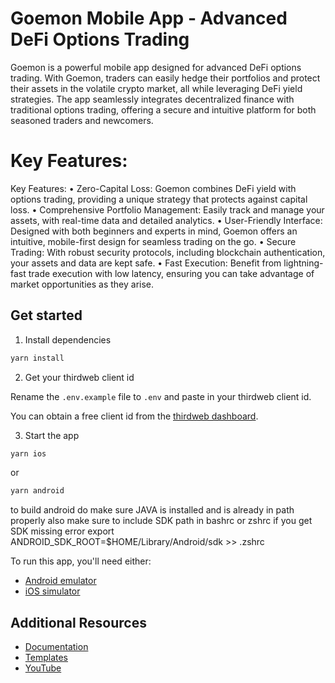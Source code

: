 # Goemon Mobile App - Advanced DeFi Options Trading

Goemon is a powerful mobile app designed for advanced DeFi options trading. With Goemon, traders can easily hedge their portfolios and protect their assets in the volatile crypto market, all while leveraging DeFi yield strategies. The app seamlessly integrates decentralized finance with traditional options trading, offering a secure and intuitive platform for both seasoned traders and newcomers.

# Key Features:

Key Features:
	•	Zero-Capital Loss: Goemon combines DeFi yield with options trading, providing a unique strategy that protects against capital loss.
	•	Comprehensive Portfolio Management: Easily track and manage your assets, with real-time data and detailed analytics.
	•	User-Friendly Interface: Designed with both beginners and experts in mind, Goemon offers an intuitive, mobile-first design for seamless trading on the go.
	•	Secure Trading: With robust security protocols, including blockchain authentication, your assets and data are kept safe.
	•	Fast Execution: Benefit from lightning-fast trade execution with low latency, ensuring you can take advantage of market opportunities as they arise.


## Get started

1. Install dependencies

```bash
yarn install
```

2. Get your thirdweb client id

Rename the `.env.example` file to `.env` and paste in your thirdweb client id.

You can obtain a free client id from the [thirdweb dashboard](https://thirdweb.com/dashboard/settings).

3. Start the app

```bash
yarn ios
```

or

```bash
yarn android
```

to build android do make sure JAVA is installed and is already in path properly
also make sure to include SDK path in bashrc or zshrc if you get SDK missing error
export ANDROID_SDK_ROOT=$HOME/Library/Android/sdk >> .zshrc

To run this app, you'll need either:

- [Android emulator](https://docs.expo.dev/workflow/android-studio-emulator/)
- [iOS simulator](https://docs.expo.dev/workflow/ios-simulator/)

## Additional Resources

- [Documentation](https://portal.thirdweb.com/typescript/v5)
- [Templates](https://thirdweb.com/templates)
- [YouTube](https://www.youtube.com/c/thirdweb)
